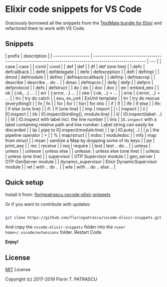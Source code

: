 # Elixir code snippets for VS Code

Graciously borrowed all the snippets from the [TextMate bundle for Elixir](https://github.com/elixir-editors/elixir-tmbundle) and refactored them to work with VS Code.

## Snippets

| prefix             | description                                                                                              |
| ------------------ | -------------------------------------------------------------------------------------------------------- | --- |
| case               | case                                                                                                     |
| cond               | cond                                                                                                     |
| def                | def                                                                                                      |
| df                 | def (one line)                                                                                           |
| defc               | defcallback                                                                                              |
| defd               | defdelegate                                                                                              |
| defe               | defexception                                                                                             |
| defi               | defimpl                                                                                                  |
| dmod               | defmodule                                                                                                |
| defmc              | defmacrocallback                                                                                         |
| defmp              | defmacrop                                                                                                |
| describe           | describe .. do ..                                                                                        |
| dmac               | defmacro                                                                                                 |
| defp               | defp                                                                                                     |
| defpro             | defprotocol                                                                                              |
| defs               | defstruct                                                                                                |
| do                 | do                                                                                                       |
| doc                | doc                                                                                                      |
| ee                 | embed_eex                                                                                                |
| ok                 | {:ok, ..} ...                                                                                            |
| err                | {:error, ..} ...                                                                                         |
| oke                | {:ok, ..} = ...                                                                                          |
| erre               | {:error, ..} = ...                                                                                       |
| trc                | try do catch                                                                                             |
| exu, ex_unit       | ExUnit template                                                                                          |
| trr                | try do rescue (everything!)                                                                              |
| fn                 | fn                                                                                                       |
| for                | for                                                                                                      |
| fori               | for into                                                                                                 |
| if                 | if                                                                                                       |
| ife                | if else                                                                                                  |
| ife:               | if else (one line)                                                                                       |
| if:                | if (one line)                                                                                            |
| imp                | import                                                                                                   |
| i                  | inspect                                                                                                  |
| ii                 | IO.inspect                                                                                               |
| iib                | IO.inspect(binding(), module:line)                                                                       |
| iil                | IO.inspect(label: ..)                                                                                    |
| iill               | IO.inspect with label incl. the line number                                                              |
| iins               | `IO.inspect` with a label containing relative path and line number. Label string can easily be discarded |
| iip                | pipe to IO.inspect(module:line)                                                                          |
| ip                 | IO.puts( ..)                                                                                             |
| p                  | the pipeline operator                                                                                    | >   |
| %                  | map/struct                                                                                               |
| mdoc               | moduledoc                                                                                                |
| mfs                | map from struct                                                                                          |
| msan               | sanitize a Map by dropping some of its keys                                                              |
| pe                 | print_eex                                                                                                |
| rec                | receive                                                                                                  |
| req                | require                                                                                                  |
| test               | test .. do ..                                                                                            |
| unless             | unless                                                                                                   |
| unlesse            | unless else                                                                                              |
| unlesse:           | unless else (one line)                                                                                   |
| unless:            | unless (one line)                                                                                        |
| supervisor         | OTP Supervisor module                                                                                    |
| gen_server         | OTP GenServer module                                                                                     |
| dynamic_supervisor | Elixir DynamicSupervisor module                                                                          |
| wt                 | with .. do ..                                                                                            |
| wte                | with .. do .. else ..                                                                                    |

## Quick setup

Install it from: [florinpatrascu.vscode-elixir-snippets](https://marketplace.visualstudio.com/items?itemName=florinpatrascu.vscode-elixir-snippets)

Or if you want to contribute with updates:

```sh

git clone https://github.com/florinpatrascu/vscode-elixir-snippets.git
```

And copy the `vscode-elixir-snippets` folder into the `<user home>/.vscode/extensions` folder. Restart Code.

**Enjoy!**

## License

[MIT](LICENSE) License

Copyright (c) 2017-2019 Florin T. PATRASCU
